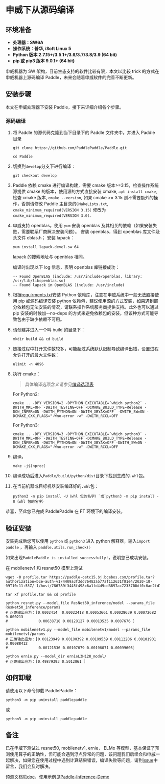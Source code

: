 # **申威下从源码编译**

## 环境准备

* **处理器：SW6A**
* **操作系统：普华, iSoft Linux 5**
* **Python 版本 2.7.15+/3.5.1+/3.6/3.7/3.8/3.9 (64 bit)**
* **pip 或 pip3 版本 9.0.1+ (64 bit)**

申威机器为 SW 架构，目前生态支持的软件比较有限，本文以比较 trick 的方式在申威机器上源码编译 Paddle，未来会随着申威软件的完善不断更新。

## 安装步骤

本文在申威处理器下安装 Paddle，接下来详细介绍各个步骤。

<a name="sw_source"></a>
### **源码编译**

1. 将 Paddle 的源代码克隆到当下目录下的 Paddle 文件夹中，并进入 Paddle 目录

    ```
    git clone https://github.com/PaddlePaddle/Paddle.git
    ```

    ```
    cd Paddle
    ```

2. 切换到`develop`分支下进行编译：

    ```
    git checkout develop
    ```

3. Paddle 依赖 cmake 进行编译构建，需要 cmake 版本>=3.15，检查操作系统源提供 cmake 的版本，使用源的方式直接安装 cmake, `apt install cmake`, 检查 cmake 版本, `cmake --version`, 如果 cmake >= 3.15 则不需要额外的操作，否则请修改 Paddle 主目录的`CMakeLists.txt`, `cmake_minimum_required(VERSION 3.15)` 修改为 `cmake_minimum_required(VERSION 3.0)`.

4. 申威支持 openblas，使用 `yum` 安装 openblas 及其相关的依赖（如果安装失败，需要联系厂商解决安装问题）。
   安装 openblas，得到 openblas 库文件及头文件 cblas.h；
   安装 lapack：
   ```
   yum install lapack-devel.sw_64
   ```
   lapack 的搜索地址与 openblas 相同。

   编译时出现以下 log 信息，表明 openblas 库链接成功：
   ```
   -- Found OpenBLAS (include: /usr/include/openblas, library: /usr/lib/libopenblas.so)
   -- Found lapack in OpenBLAS (include: /usr/include)
   ```

5. 根据[requirments.txt](https://github.com/PaddlePaddle/Paddle/blob/develop/python/requirements.txt)安装 Python 依赖库，注意在申威系统中一般无法直接使用 pip 或源码编译安装 python 依赖包，建议使用源的方式安装，如果遇到部分依赖包无法安装的情况，请联系操作系统服务商提供支持。此外也可以通过 pip 安装的时候加--no-deps 的方式来避免依赖包的安装，但该种方式可能导致包由于缺少依赖不可用。

6. 请创建并进入一个叫 build 的目录下：

    ```
    mkdir build && cd build
    ```

7. 链接过程中打开文件数较多，可能超过系统默认限制导致编译出错，设置进程允许打开的最大文件数：

    ```
    ulimit -n 4096
    ```

8. 执行 cmake：

    >具体编译选项含义请参见[编译选项表](https://www.paddlepaddle.org.cn/documentation/docs/zh/develop/install/Tables.html#Compile)

    For Python2:
    ```
    cmake .. -DPY_VERSION=2 -DPYTHON_EXECUTABLE=`which python2` -DWITH_MKL=OFF -DWITH_TESTING=OFF -DCMAKE_BUILD_TYPE=Release -DON_INFER=ON -DWITH_PYTHON=ON -DWITH_XBYAK=OFF  -DWITH_SW=ON -DCMAKE_CXX_FLAGS="-Wno-error -w" -DWITH_RCCL=OFF
    ```
    For Python3:
    ```
    cmake .. -DPY_VERSION=3 -DPYTHON_EXECUTABLE=`which python3` -DWITH_MKL=OFF -DWITH_TESTING=OFF -DCMAKE_BUILD_TYPE=Release -DON_INFER=ON -DWITH_PYTHON=ON -DWITH_XBYAK=OFF -DWITH_SW=ON -DCMAKE_CXX_FLAGS="-Wno-error -w" -DWITH_RCCL=OFF
    ```

9. 编译。

    ```
    make -j$(nproc)
    ```

10. 编译成功后进入`Paddle/build/python/dist`目录下找到生成的`.whl`包。

11. 在当前机器或目标机器安装编译好的`.whl`包：

    ```
    python2 -m pip install -U（whl 包的名字）`或`python3 -m pip install -U（whl 包的名字）
    ```

恭喜，至此您已完成 PaddlePaddle 在 FT 环境下的编译安装。

## **验证安装**
安装完成后您可以使用 `python` 或 `python3` 进入 python 解释器，输入`import paddle` ，再输入
 `paddle.utils.run_check()`

如果出现`PaddlePaddle is installed successfully!`，说明您已成功安装。

在 mobilenetv1 和 resnet50 模型上测试

```
wget -O profile.tar https://paddle-cetc15.bj.bcebos.com/profile.tar?authorization=bce-auth-v1/4409a3f3dd76482ab77af112631f01e4/2020-10-09T10:11:53Z/-1/host/786789f3445f498c6a1fd4d9cd3897ac7233700df0c6ae2fd78079eba89bf3fb
```
```
tar xf profile.tar && cd profile
```
```
python resnet.py --model_file ResNet50_inference/model --params_file ResNet50_inference/params
# 正确输出应为：[0.0002414  0.00022418 0.00053661 0.00028639 0.00072682 0.000213
#              0.00638718 0.00128127 0.00013535 0.0007676 ]
```
```
python mobilenetv1.py --model_file mobilenetv1/model --params_file mobilenetv1/params
# 正确输出应为：[0.00123949 0.00100392 0.00109539 0.00112206 0.00101901 0.00088412
#              0.00121536 0.00107679 0.00106071 0.00099605]
```
```
python ernie.py --model_dir ernieL3H128_model/
# 正确输出应为：[0.49879393 0.5012061 ]
```

## **如何卸载**
请使用以下命令卸载 PaddlePaddle：

```
python3 -m pip uninstall paddlepaddle
```
或
```
python3 -m pip uninstall paddlepaddle
```

## **备注**

已在申威下测试过 resnet50, mobilenetv1, ernie， ELMo 等模型，基本保证了预测使用算子的正确性，但可能会遇到浮点异常的问题，该问题我们后续会和申威一起解决，如果您在使用过程中遇到计算结果错误，编译失败等问题，请到[issue](https://github.com/PaddlePaddle/Paddle/issues)中留言，我们会及时解决。

预测文档见[doc](https://www.paddlepaddle.org.cn/documentation/docs/zh/develop/guides/05_inference_deployment/inference/native_infer.html)，使用示例见[Paddle-Inference-Demo](https://github.com/PaddlePaddle/Paddle-Inference-Demo)
